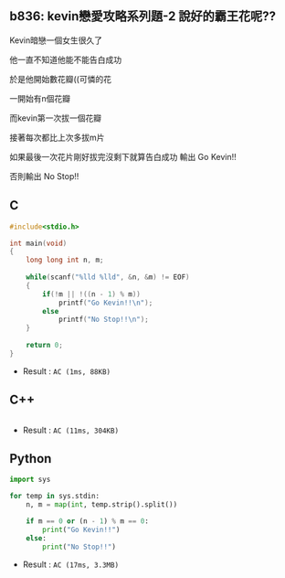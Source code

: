 ## b836: kevin戀愛攻略系列題-2 說好的霸王花呢??
Kevin暗戀一個女生很久了

他一直不知道他能不能告白成功

於是他開始數花瓣((可憐的花

一開始有n個花瓣

而kevin第一次拔一個花瓣

接著每次都比上次多拔m片

如果最後一次花片剛好拔完沒剩下就算告白成功 輸出 Go Kevin!!

否則輸出 No Stop!!

## C
```C
#include<stdio.h>

int main(void)
{
	long long int n, m;
	
	while(scanf("%lld %lld", &n, &m) != EOF)
	{
		if(!m || !((n - 1) % m))
			printf("Go Kevin!!\n");
		else
			printf("No Stop!!\n");
	}
	
	return 0;
} 
```
 * Result : `AC (1ms, 88KB)`

## C++
```C++

```
 * Result : `AC (11ms, 304KB)`

## Python
```python
import sys

for temp in sys.stdin:
    n, m = map(int, temp.strip().split())

    if m == 0 or (n - 1) % m == 0:
        print("Go Kevin!!")
    else:
        print("No Stop!!")
```
 * Result : `AC (17ms, 3.3MB)`
